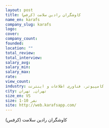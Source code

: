 ```yaml
---
layout: post
title: کاوشگران رادین سلامت (کرفس)
name_en: karafs
company_slug: karafs
logo: 
cover: 
company_count:
founded:
location: ""
total_review: 
total_interview: 
salary_avg: 
salary_min: 
salary_max: 
rate: 
view_count: 
industry: کامپیوتر، فناوری اطلاعات و اینترنت
city: تهران, تهران
size_en: VS
size: 1-10 نفر
site: http://web.karafsapp.com/
---
```


کاوشگران رادین سلامت (کرفس)
